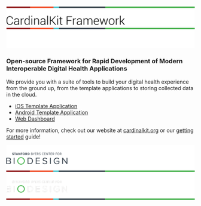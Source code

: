 <!--

This source file is part of the CardinalKit open-source project

SPDX-FileCopyrightText: 2022 CardinalKit and the project authors (see CONTRIBUTORS.md)

SPDX-License-Identifier: MIT

-->

![CardinalKit Logo](https://raw.githubusercontent.com/CardinalKit/.github/main/assets/ck-header-light.png#gh-light-mode-only)
![CardinalKit Logo](https://raw.githubusercontent.com/CardinalKit/.github/main/assets/ck-header-dark.png#gh-dark-mode-only)

### Open-source Framework for Rapid Development of Modern Interoperable Digital Health Applications

We provide you with a suite of tools to build your digital health experience from the ground up, from the template applications to storing collected data in the cloud.

- [iOS Template Application](https://github.com/cardinalkit/cardinalkit)
- [Android Template Application](https://github.com/cardinalkit/cardinalkit-android)
- [Web Dashboard](https://github.com/cardinalkit/cardinalkit-web-dashboard)

For more information, check out our website at [cardinalkit.org](https://cardinalkit.org) or our [getting started](https://cardinalkit.org/cardinalkit-docs/) guide!

![Stanford Byers Center for Biodesign Logo](https://raw.githubusercontent.com/CardinalKit/.github/main/assets/ck-footer-light.png#gh-light-mode-only)
![Stanford Byers Center for Biodesign Logo](https://raw.githubusercontent.com/CardinalKit/.github/main/assets/ck-footer-dark.png#gh-dark-mode-only)
